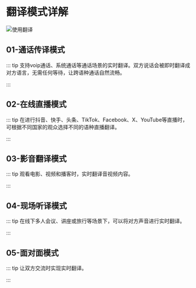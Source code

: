 # 翻译模式详解

![使用翻译](https://bu.dusays.com/2024/12/06/6752a0412f72d.png)

## 01-通话传译模式

::: tip 支持voip通话、系统通话等通话场景的实时翻译。双方说话会被即时翻译成对方语言，无需任何等待，让跨语种通话自然流畅。

:::

<VideoPlayer src="/videos/voicepie_爱说派_通话传译模式.mp4" />

## 02-在线直播模式

::: tip 在进行抖音、快手、头条、TikTok、Facebook、X、YouTube等直播时，可根据不同国家的观众选择不同的语种直播翻译。

:::

## 03-影音翻译模式

::: tip 观看电影、视频和播客时，实时翻译音视频内容。

:::

<VideoPlayer src="/videos/voicepie_爱说派_影音翻译.mp4" />

## 04-现场听译模式

::: tip 在线下多人会议、讲座或旅行等场景下，可以将对方声音进行实时翻译。

:::

<VideoPlayer src="/videos/voicepie_爱说派_现场听译.mp4" />

## 05-面对面模式

::: tip 让双方交流时实现实时翻译。

:::

<VideoPlayer src="/videos/voicepie_爱说派_面对面模式.mp4" />
